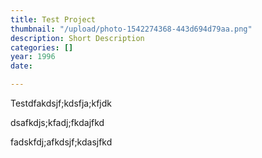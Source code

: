 ```yaml
---
title: Test Project
thumbnail: "/upload/photo-1542274368-443d694d79aa.png"
description: Short Description
categories: []
year: 1996
date: 

---
```

Testdfakdsjf;kdsfja;kfjdk

dsafkdjs;kfadj;fkdajfkd

fadskfdj;afkdsjf;kdasjfkd